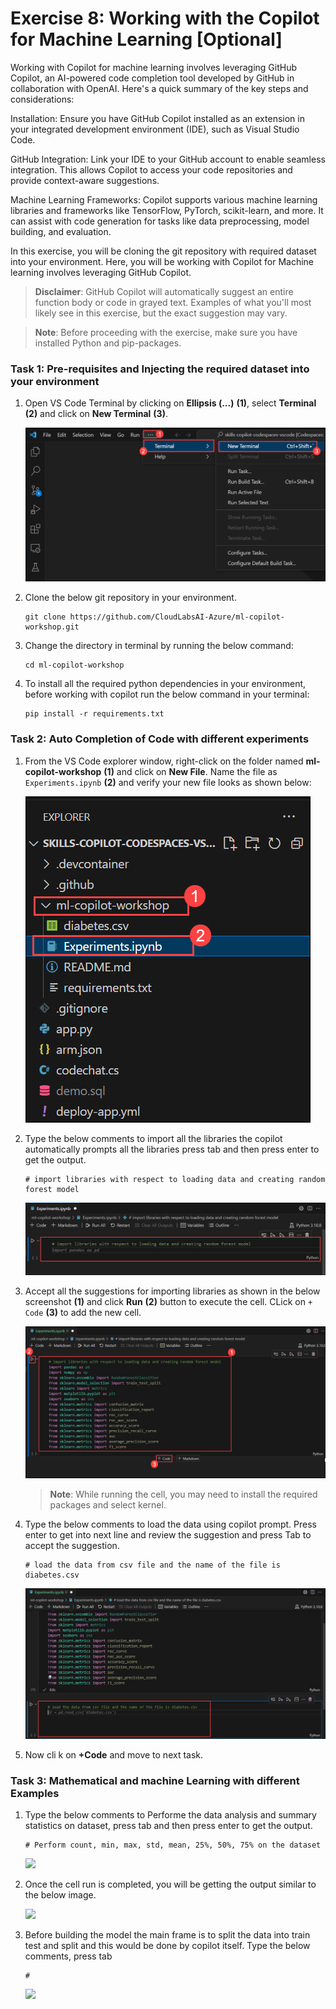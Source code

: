 # Exercise 8: Working with the Copilot for Machine Learning [Optional]

Working with Copilot for machine learning involves leveraging GitHub Copilot, an AI-powered code completion tool developed by GitHub in collaboration with OpenAI. Here's a quick summary of the key steps and considerations:

Installation: Ensure you have GitHub Copilot installed as an extension in your integrated development environment (IDE), such as Visual Studio Code.

GitHub Integration: Link your IDE to your GitHub account to enable seamless integration. This allows Copilot to access your code repositories and provide context-aware suggestions.

Machine Learning Frameworks: Copilot supports various machine learning libraries and frameworks like TensorFlow, PyTorch, scikit-learn, and more. It can assist with code generation for tasks like data preprocessing, model building, and evaluation.

In this exercise, you will be cloning the git repository with required dataset into your environment. Here, you will be working with Copilot for Machine learning involves leveraging GitHub Copilot.

>**Disclaimer**: GitHub Copilot will automatically suggest an entire function body or code in grayed text. Examples of what you'll most likely see in this exercise, but the exact suggestion may vary.

>**Note**: Before proceeding with the exercise, make sure you have installed Python and pip-packages.

### Task 1: Pre-requisites and Injecting the required dataset into your environment

1. Open VS Code Terminal by clicking on **Ellipsis (...)** **(1)**, select **Terminal** **(2)** and click on **New Terminal** **(3)**.

   ![](../media/ex-8-openterminal.png)

1. Clone the below git repository in your environment.

   ```
   git clone https://github.com/CloudLabsAI-Azure/ml-copilot-workshop.git
   ```

1. Change the directory in terminal by running the below command:

   ```
   cd ml-copilot-workshop
   ```

1. To install all the required python dependencies in your environment, before working with copilot run the below command in your terminal:

   ```
   pip install -r requirements.txt
   ```

### Task 2: Auto Completion of Code with different experiments

1. From the VS Code explorer window, right-click on the folder named **ml-copilot-workshop** **(1)** and click on **New File**. Name the file as `Experiments.ipynb` **(2)** and verify your new file looks as shown below:

   ![](../media/ex-8-create-file.png)

1. Type the below comments to import all the libraries the copilot automatically prompts all the libraries press tab and then press enter to get the output. 

   ```
   # import libraries with respect to loading data and creating random forest model
   ```

   ![](../media/ex-8-import-lib.png)

1. Accept all the suggestions for importing libraries as shown in the below screenshot **(1)** and click **Run** **(2)** button to execute the cell. CLick on `+ Code` **(3)** to add the new cell.

   ![](../media/ex8-add-cell-new.png)

   >**Note**: While running the cell, you may need to install the required packages and select kernel.

1. Type the below comments to load the data using copilot prompt. Press enter to get into next line and review the suggestion and press Tab to accept the suggestion.

   ```
   # load the data from csv file and the name of the file is diabetes.csv
   ```

    ![](../media/ex8-load-data-1.png)

1. Now cli k on **+Code** and move to next task.

   
### Task 3: Mathematical and machine Learning with different Examples

1. Type the below comments to Performe the data analysis and summary statistics on dataset, press tab and then press enter to get the output. 

   ```
   # Perform count, min, max, std, mean, 25%, 50%, 75% on the dataset
   ```

   ![](../media/ex9-machine-learning-dataset.png)

1. Once the cell run is completed, you will be getting the output similar to the below image.

   ![](../media/ex9-machine-learning-output.png)

1. Before building the model the main frame is to split the data into train test and split and this would be done by copilot itself. Type the below comments, press tab

     ```
   # 
   ```

   ![](../media/ex9-machine-learning-dataset.png)
